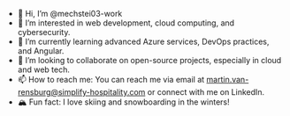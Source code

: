 - 👋 Hi, I’m @mechstei03-work
- 👀 I’m interested in web development, cloud computing, and cybersecurity.
- 🌱 I’m currently learning advanced Azure services, DevOps practices, and Angular.
- 💞️ I’m looking to collaborate on open-source projects, especially in cloud and web tech.
- 📫 How to reach me: You can reach me via email at martin.van-rensburg@simplify-hospitality.com or connect with me on LinkedIn.
- 🏔️ Fun fact: I love skiing and snowboarding in the winters!
